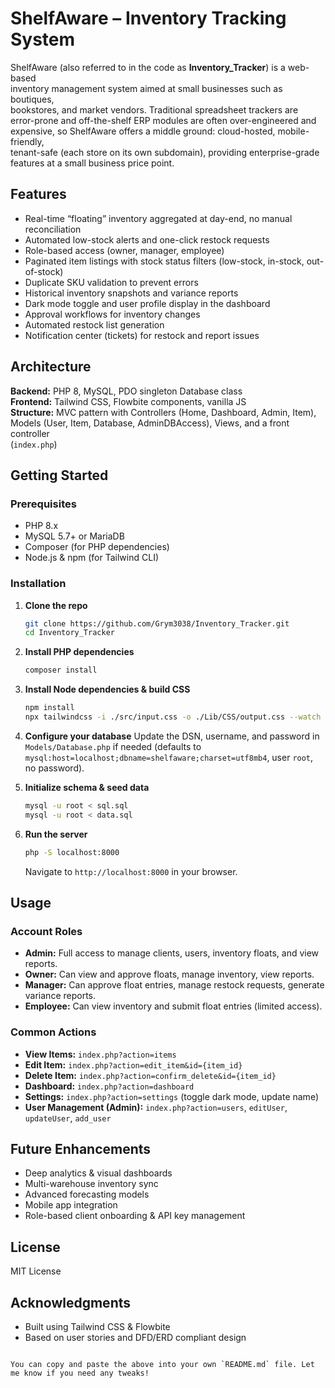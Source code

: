 # ShelfAware – Inventory Tracking System

ShelfAware (also referred to in the code as **Inventory_Tracker**) is a web-based  
inventory management system aimed at small businesses such as boutiques,  
bookstores, and market vendors. Traditional spreadsheet trackers are  
error-prone and off-the-shelf ERP modules are often over-engineered and  
expensive, so ShelfAware offers a middle ground: cloud-hosted, mobile-friendly,  
tenant-safe (each store on its own subdomain), providing enterprise-grade  
features at a small business price point.

## Features
- Real-time “floating” inventory aggregated at day-end, no manual reconciliation  
- Automated low-stock alerts and one-click restock requests  
- Role-based access (owner, manager, employee)  
- Paginated item listings with stock status filters (low-stock, in-stock, out-of-stock)  
- Duplicate SKU validation to prevent errors  
- Historical inventory snapshots and variance reports  
- Dark mode toggle and user profile display in the dashboard  
- Approval workflows for inventory changes  
- Automated restock list generation  
- Notification center (tickets) for restock and report issues  

## Architecture
**Backend:** PHP 8, MySQL, PDO singleton Database class  
**Frontend:** Tailwind CSS, Flowbite components, vanilla JS  
**Structure:** MVC pattern with Controllers (Home, Dashboard, Admin, Item),  
Models (User, Item, Database, AdminDBAccess), Views, and a front controller  
(`index.php`)

## Getting Started

### Prerequisites
- PHP 8.x  
- MySQL 5.7+ or MariaDB  
- Composer (for PHP dependencies)  
- Node.js & npm (for Tailwind CLI)  

### Installation

1. **Clone the repo**  
   ```bash
   git clone https://github.com/Grym3038/Inventory_Tracker.git
   cd Inventory_Tracker
   ```

2. **Install PHP dependencies**

   ```bash
   composer install
   ```

3. **Install Node dependencies & build CSS**

   ```bash
   npm install
   npx tailwindcss -i ./src/input.css -o ./Lib/CSS/output.css --watch
   ```

4. **Configure your database**
   Update the DSN, username, and password in `Models/Database.php` if needed
   (defaults to `mysql:host=localhost;dbname=shelfaware;charset=utf8mb4`,
   user `root`, no password).

5. **Initialize schema & seed data**

   ```bash
   mysql -u root < sql.sql
   mysql -u root < data.sql
   ```

6. **Run the server**

   ```bash
   php -S localhost:8000
   ```

   Navigate to `http://localhost:8000` in your browser.

## Usage

### Account Roles

* **Admin:** Full access to manage clients, users, inventory floats, and view reports.
* **Owner:** Can view and approve floats, manage inventory, view reports.
* **Manager:** Can approve float entries, manage restock requests, generate variance reports.
* **Employee:** Can view inventory and submit float entries (limited access).

### Common Actions

* **View Items:** `index.php?action=items`
* **Edit Item:** `index.php?action=edit_item&id={item_id}`
* **Delete Item:** `index.php?action=confirm_delete&id={item_id}`
* **Dashboard:** `index.php?action=dashboard`
* **Settings:** `index.php?action=settings` (toggle dark mode, update name)
* **User Management (Admin):** `index.php?action=users`, `editUser`, `updateUser`, `add_user`

## Future Enhancements

* Deep analytics & visual dashboards
* Multi-warehouse inventory sync
* Advanced forecasting models
* Mobile app integration
* Role-based client onboarding & API key management

## License

MIT License

## Acknowledgments

* Built using Tailwind CSS & Flowbite
* Based on user stories and DFD/ERD compliant design

```

You can copy and paste the above into your own `README.md` file. Let me know if you need any tweaks!
```
